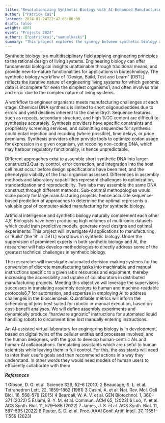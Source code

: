 ```yaml
---
title: "Revolutionizing Synthetic Biology with AI-Enhanced Manufacturing Workflows"
author: ["Patrick Cai"]
lastmod: 2024-01-24T22:47:03+00:00
draft: false
weight: 4001
event: "Projects 2024"
authors: ["patrickcai","samuelkaski"]
summary: "This project explores the synergy between synthetic biology and AI to overcome inherent challenges in the &#34;Design, Build, Test, and Learn&#34; workflow of synthetic biology. By integrating AI into manufacturing processes, the project aims to streamline, automate and optimize engineered living systems. Led by experts in both fields, the research focuses on developing automated systems for converting manufacturing tasks into lab-specific instructions. The project not only addresses current challenges in synthetic biology but also envisions an AI-assisted virtual laboratory for more efficient human-AI collaborations."
---
```


Synthetic biology is a multidisciplinary field applying engineering principles to the rational design of living systems. Engineering biology can offer fundamental biological insights unattainable through traditional means, and provide new-to-nature functionalities for applications in biotechnology. The synthetic biology workflow of “Design, Build, Test and Learn” (DBTL) reflects the iterative nature of engineering living systems for which genomic data is incomplete for even the simplest organisms1, and often involves trial and error due to the complex nature of living systems.

A workflow to engineer organisms meets manufacturing challenges at each stage. Chemical DNA synthesis is limited to short oligonucleotides due to errors and yield declines inherent to the chemistry2. Sequence features such as repeats, secondary structure, and high %GC content are difficult to synthesise accurately. Synthesis providers have specific constraints and proprietary screening services, and submitting sequences for synthesis could entail rejection and recoding (where possible), time delays, or price premiums. Synthesis providers often provide tools to optimize codon usage for expression in a given organism, yet recoding non-coding DNA, which may harbour regulatory functionality, is hence unpredictable.

Different approaches exist to assemble short synthetic DNA into larger constructs3.Quality control, error correction, and integration into the host cell must occur before design specifications have been met, and the phenotypic viability of the final organism assessed. Differences in assembly methods and laboratory capabilities represent challenges to optimization, standardization and reproducibility. Two labs may assemble the same DNA construct through different methods. Sub-optimal methodologies would scale poorly for large manufacturing projects, hence accurate sequence-based prediction of approaches to determine the optimal represents a valuable goal of computer-aided manufacturing for synthetic biology.

Artificial intelligence and synthetic biology naturally complement each other 4,5. Biologists have been producing high volumes of multi-omic datasets which could train predictive models, generate novel designs and optimal experiments. This project will investigate AI applications to manufacturing, or ‘Build’ (the ‘B’ in DBTL) workflows in synthetic biology. Under the supervision of prominent experts in both synthetic biology and AI, the researcher will help develop methodologies to directly address some of the greatest technical challenges in synthetic biology.

The researcher will investigate automated decision-making systems for the conversion of discrete manufacturing tasks into machinable and manual instructions specific to a given lab’s resources and equipment, thereby increasing the accessibility and uptake of collaborators in distributed manufacturing projects. Meeting this objective will leverage the supervisors successes in translating assembly designs to human and machine-readable protocols6,7 for automation, and expertise in employing AI to address challenges in the biosciences8. Quantifiable metrics will inform the scheduling of jobs best suited for robotic or manual execution, based on cost-benefit analyses. We will define assembly experiments and dynamically produce “hardware agnostic” instructions for automated liquid handling robots to circumvent time lost manually entering instructions.

An AI-assisted virtual laboratory for engineering biology is in development, based on digital twins of the cellular entities and processes involved, and the human designers, with the goal to develop human-centric AIs and human-AI collaborations. formulating assistants which are useful to human scientists while leaving them in full control. For this, the assistants will need to infer their user’s goals and then recommend actions in a way they understand. In other words they would need models of human users to efficiently collaborate with them

***References***

1 Gibson, D. G. et al. Science 329, 52–6 (2010)
2 Beaucage, S. L. et al. Tetrahedron Lett. 22, 1859–1862 (1981)
3 Casini, A. et al. Nat. Rev. Mol. Cell Biol. 16, 568–576 (2015)
4 Beardall, W. A. V. et al. GEN Biotechnol. 1, 360–371 (2022)
5 Eslami, B. Y. M. et al. Commun. ACM 65, (2022)
6 Luo, Y. et al. ACS Synth. Biol. 11, 579–586 (2022)
7 James, J. S. et al. ACS Synth. Biol. 11, 587–595 (2022)
8 Peuter, S. D. et al. Proc. AAAI Conf. Artif. Intell. 37, 11551–11559 (2023)
